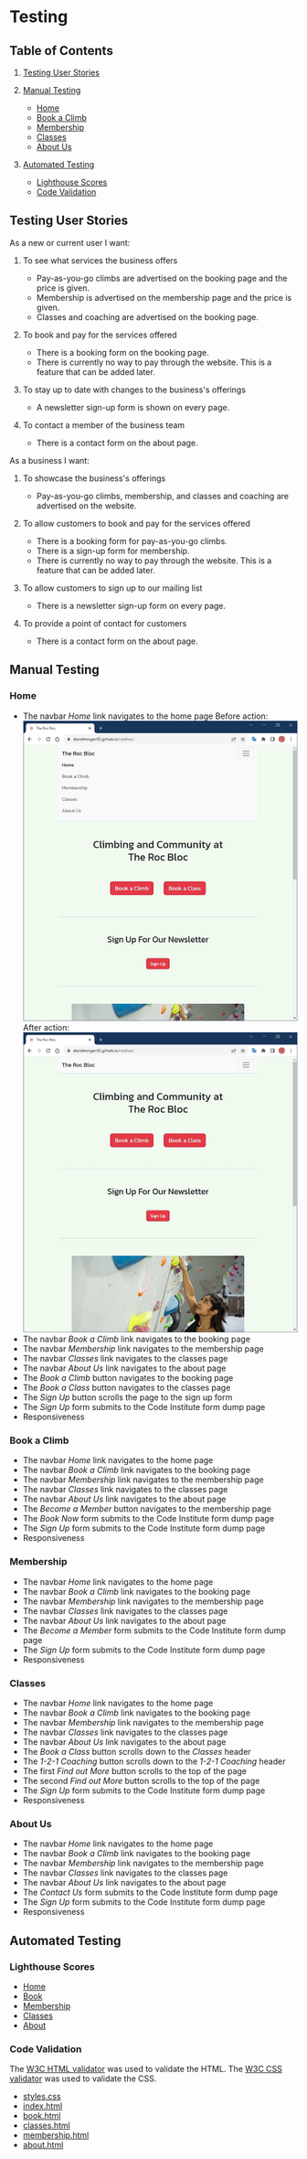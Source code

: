 # Testing

## Table of Contents

1. [Testing User Stories](#testing-user-stories)
2. [Manual Testing](#manual-testing)

   - [Home](#home)
   - [Book a Climb](#book)
   - [Membership](#membership)
   - [Classes](#classes)
   - [About Us](#about)

3. [Automated Testing](#automated-testing)

   - [Lighthouse Scores](#lighthouse-scores)
   - [Code Validation](#code-validation)

<a name="#testing-user-stores"></a>

## Testing User Stories

As a new or current user I want:

1. To see what services the business offers

   - Pay-as-you-go climbs are advertised on the booking page and the price is given.
   - Membership is advertised on the membership page and the price is given.
   - Classes and coaching are advertised on the booking page.

2. To book and pay for the services offered

   - There is a booking form on the booking page.
   - There is currently no way to pay through the website. This is a feature that can be added later.

3. To stay up to date with changes to the business's offerings

   - A newsletter sign-up form is shown on every page.

4. To contact a member of the business team

   - There is a contact form on the about page.

As a business I want:

1. To showcase the business's offerings

   - Pay-as-you-go climbs, membership, and classes and coaching are advertised on the website.

2. To allow customers to book and pay for the services offered

   - There is a booking form for pay-as-you-go climbs.
   - There is a sign-up form for membership.
   - There is currently no way to pay through the website. This is a feature that can be added later.

3. To allow customers to sign up to our mailing list

   - There is a newsletter sign-up form on every page.

4. To provide a point of contact for customers

   - There is a contact form on the about page.

<a name="#manual-testing"></a>

## Manual Testing

<a name="#home">

### Home

- The navbar _Home_ link navigates to the home page
  Before action:
  ![Before](documentation/testing/home/home-nav/before.jpg)
  After action:
  ![After](documentation/testing/home/home-nav/after.jpg)
- The navbar _Book a Climb_ link navigates to the booking page
- The navbar _Membership_ link navigates to the membership page
- The navbar _Classes_ link navigates to the classes page
- The navbar _About Us_ link navigates to the about page
- The _Book a Climb_ button navigates to the booking page
- The _Book a Class_ button navigates to the classes page
- The _Sign Up_ button scrolls the page to the sign up form
- The _Sign Up_ form submits to the Code Institute form dump page
- Responsiveness

<a name="#book">

### Book a Climb

- The navbar _Home_ link navigates to the home page
- The navbar _Book a Climb_ link navigates to the booking page
- The navbar _Membership_ link navigates to the membership page
- The navbar _Classes_ link navigates to the classes page
- The navbar _About Us_ link navigates to the about page
- The _Become a Member_ button navigates to the membership page
- The _Book Now_ form submits to the Code Institute form dump page
- The _Sign Up_ form submits to the Code Institute form dump page
- Responsiveness

<a name="#membership">

### Membership

- The navbar _Home_ link navigates to the home page
- The navbar _Book a Climb_ link navigates to the booking page
- The navbar _Membership_ link navigates to the membership page
- The navbar _Classes_ link navigates to the classes page
- The navbar _About Us_ link navigates to the about page
- The _Become a Member_ form submits to the Code Institute form dump page
- The _Sign Up_ form submits to the Code Institute form dump page
- Responsiveness

<a name="#classes">

### Classes

- The navbar _Home_ link navigates to the home page
- The navbar _Book a Climb_ link navigates to the booking page
- The navbar _Membership_ link navigates to the membership page
- The navbar _Classes_ link navigates to the classes page
- The navbar _About Us_ link navigates to the about page
- The _Book a Class_ button scrolls down to the _Classes_ header
- The _1-2-1 Coaching_ button scrolls down to the _1-2-1 Coaching_ header
- The first _Find out More_ button scrolls to the top of the page
- The second _Find out More_ button scrolls to the top of the page
- The _Sign Up_ form submits to the Code Institute form dump page
- Responsiveness

<a name="#about">

### About Us

- The navbar _Home_ link navigates to the home page
- The navbar _Book a Climb_ link navigates to the booking page
- The navbar _Membership_ link navigates to the membership page
- The navbar _Classes_ link navigates to the classes page
- The navbar _About Us_ link navigates to the about page
- The _Contact Us_ form submits to the Code Institute form dump page
- The _Sign Up_ form submits to the Code Institute form dump page
- Responsiveness

<a name="#automated-testing"></a>

## Automated Testing

<a name="#lighthouse-scores"></a>

### Lighthouse Scores

- [Home](documentation/lighthouse/index.pdf)
- [Book](documentation/lighthouse/book.pdf)
- [Membership](documentation/lighthouse/membership.pdf)
- [Classes](documentation/lighthouse/classes.pdf)
- [About](documentation/lighthouse/about.pdf)

<a name="#code-validation"></a>

### Code Validation

The [W3C HTML validator](https://validator.w3.org/) was used to validate the HTML.
The [W3C CSS validator](https://jigsaw.w3.org/css-validator/) was used to validate the CSS.

- [styles.css](documentation/validation/styles.css.pdf)
- [index.html](documentation/validation/index.html.pdf)
- [book.html](documentation/validation/book.html.pdf)
- [classes.html](documentation/validation/classes.html.pdf)
- [membership.html](documentation/validation/membership.html.pdf)
- [about.html](documentation/validation/about.html.pdf)
